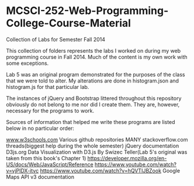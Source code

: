 MCSCI-252-Web-Programming-College-Course-Material
=================================================

Collection of Labs for Semester Fall 2014

This collection of folders represents the labs I worked on during my web programming course in Fall 2014. Much
of the content is my own work with some exceptions.

Lab 5 was an original program demonstrated for the purposes of the class that we were told to alter. My alterations 
are done in histogram.json and histogram.js for that particular lab. 

The instances of jQuery and Bootstrap littered throughout this repository obviously do not belong to me nor did I create
them. They are, however, necessary for the programs to work.

Sources of information that helped me write these programs are listed below in no particular order:

www.w3schools.com
Various github repositories
MANY stackoverflow.com threads(biggest help during the whole semester)
jQuery documentation
D3js.org
Data Visualization with D3.js By Swizec Teller(Lab 5's original was taken from this book's Chapter 1)
https://developer.mozilla.org/en-US/docs/Web/JavaScript/Reference
https://www.youtube.com/watch?v=vjPIDX-itvc
https://www.youtube.com/watch?v=hQVTIJBZook
Google Maps API v3 documentation
